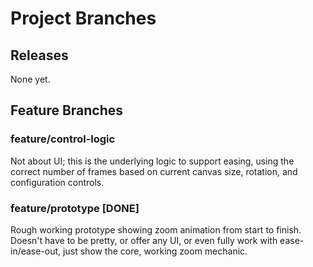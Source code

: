 # Project Branches

## Releases

None yet.

## Feature Branches

### feature/control-logic

Not about UI; this is the underlying logic to support easing, using the correct number of frames based on current canvas size, rotation, and configuration controls.

### feature/prototype [DONE]

Rough working prototype showing zoom animation from start to finish. Doesn't have to be pretty, or offer any UI, or even fully work with ease-in/ease-out, just show the core, working zoom mechanic.
